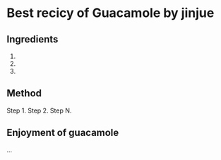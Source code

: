 # Best recicy of Guacamole by jinjue

## Ingredients
1.
2. 
3. 

## Method 
Step 1.
Step 2.
Step N.

## Enjoyment of guacamole
... 